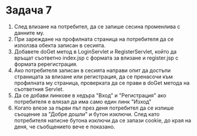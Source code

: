 # Задача 7

1. След влизане на потребител, да се запише сесина променлива с данните му.
2. При зареждане на профилната страница на потребителя да се използва обекта записан в сесията.
3. Добавете doGet метод в LoginServlet и RegisterServlet, който да връщат съответно index.jsp с формата за влизане и register.jsp с формата ререгистрация.
4. Ако потребителя записан в сесията направи опит да достъпи страницата за влизане или регистрация, да се пренасочи към профилната му страница, проверката да се прави в doGet метода на съответния Servlet. 
5. Да се добави линкове в хедъра "Вход" и "Регистрация" ако потребителя е влязал да има само един линк "Изход"
6. Когато влезе за първи път през деня потребител да се изпише съощение за "Добре дошли" и бутон изключи. След като потребителя натисне бутона изключи да се запази cookie, до края на деня, че съобщението вече е показано.